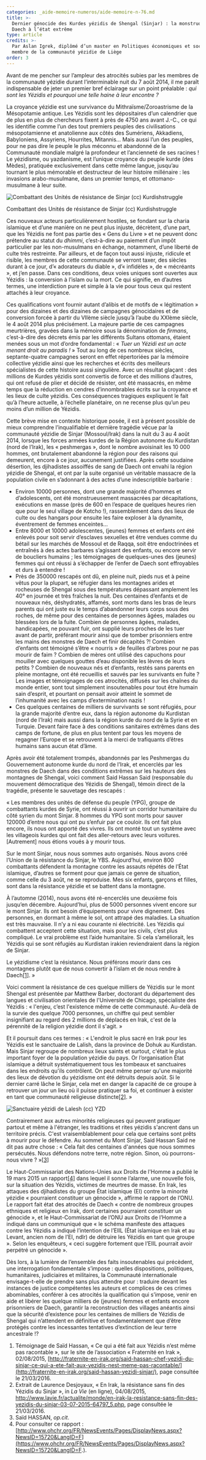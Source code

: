 ```yaml
---
categories: _aide-memoire-numeros/aide-memoire-n-76.md
title: >-
  Dernier génocide des Kurdes yézidis de Shengal (Sinjar) : la monstruosité de
  Daech à l’état extrême
type: article
credits: >-
  Par Aslan Igrek, diplômé d’un master en Politiques économiques et sociales,
  membre de la communauté yézidie de Liège
order: 3
---
```

Avant de me pencher sur l’ampleur des atrocités subies par les membres de la communauté yézidie durant l’interminable nuit du 7 août 2014, il me paraît indispensable de jeter un premier bref éclairage sur un point préalable : _qui sont les Yézidis et pourquoi une telle haine à leur encontre ?_

La croyance yézidie est une survivance du Mithraïsme/Zoroastrisme de la Mésopotamie antique. Les Yézidis sont les dépositaires d’un calendrier que de plus en plus de chercheurs fixent à près de 4750 ans avant J.-C., ce qui les identifie comme l’un des tout premiers peuples des civilisations mésopotamienne et anatolienne aux côtés des Sumériens, Akkadiens, Babyloniens, Assyriens, Hourrites, Mitannis… Mais aussi l’un des peuples, pour ne pas dire le peuple le plus méconnu et abandonné de la Communauté mondiale malgré la profondeur et l’ancienneté de ses racines ! Le yézidisme, ou yazdanisme, est l’unique croyance du peuple kurde (des Mèdes), pratiquée exclusivement dans cette même langue, jusqu’au tournant le plus mémorable et destructeur de leur histoire millénaire : les invasions arabo-musulmane, dans un premier temps, et ottomano-musulmane à leur suite.

![Combattant des Unités de résistance de Sinjar (cc) Kurdishstruggle](/assets/uploads/am-76-yezidi.jpg)

<span class="img-copyright"> Combattant des Unités de résistance de Sinjar (cc) Kurdishstruggle </span>

Ces nouveaux acteurs particulièrement hostiles, se fondant sur la charia islamique et d’une manière on ne peut plus injuste, décrètent, d’une part, que les Yézidis ne font pas partie des « Gens du Livre » et ne peuvent donc prétendre au statut du _dhimmi_, c’est-à-dire au paiement d’un impôt particulier par les non-musulmans en échange, notamment, d’une liberté de culte très restreinte. Par ailleurs, et de façon tout aussi injuste, ridicule et risible, les membres de cette communauté se verront taxer, des siècles durant à ce jour, d’« adorateurs du diable », d’« infidèles », de « mécréants », et j’en passe. Dans ces conditions, deux voies uniques sont ouvertes aux Yézidis : la conversion à l’islam ou la mort. Ce qui signifie, en d’autres termes, une interdiction pure et simple à la vie pour tous ceux qui restent attachés à leur croyance.

Ces qualifications vont fournir autant d’alibis et de motifs de « légitimation » pour des dizaines et des dizaines de campagnes génocidaires et de conversion forcée à partir du VIIème siècle jusqu’à l’aube du XXIème siècle, le 4 août 2014 plus précisément. La majeure partie de ces campagnes meurtrières, gravées dans la mémoire sous la dénomination de _firmans_, c’est-à-dire des décrets émis par les différents Sultans ottomans, étaient menées sous un mot d’ordre fondamental : « _Tuer un Yézidi est un acte menant droit au paradis !_ » Tout au long de ces nombreux siècles, septante-quatre campagnes seront en effet répertoriées par la mémoire collective yézidie ainsi que les recherches et écrits des meilleurs spécialistes de cette histoire aussi singulière. Avec un résultat glaçant : des millions de Kurdes yézidis sont convertis de force et des millions d’autres, qui ont refusé de plier et décidé de résister, ont été massacrés, en même temps que la réduction en cendres d’innombrables écrits sur la croyance et les lieux de culte yézidis. Ces conséquences tragiques expliquent le fait qu’à l’heure actuelle, à l’échelle planétaire, on ne recense plus qu’un peu moins d’un million de Yézidis.  

Cette brève mise en contexte historique posée, il est à présent possible de mieux comprendre l’inqualifiable et dernière tragédie vécue par la communauté yézidie de Sinjar (Mossoul/Irak) dans la nuit du 3 au 4 août 2014, lorsque les forces armées kurdes de la Région autonome du Kurdistan (nord de l’Irak), les « peshmergas », dont le nombre avoisinait les 10 000 hommes, ont brutalement abandonné la région pour des raisons qui demeurent, encore à ce jour, aucunement justifiées. Après cette soudaine désertion, les djihadistes assoiffés de sang de Daech ont envahi la région yézidie de Shengal, et ont par la suite organisé un véritable massacre de la population civile en s’adonnant à des actes d’une indescriptible barbarie :

* Environ 10000 personnes, dont une grande majorité d’hommes et d’adolescents, ont été monstrueusement massacrées par décapitations, exécutions en masse (près de 600 en l’espace de quelques heures rien que pour le seul village de Kotcho !), rassemblement dans des lieux de culte ou des hangars pour ensuite les faire exploser à la dynamite, éventrement de femmes enceintes…
* Entre 8000 et 10000 adolescentes, (jeunes) femmes et enfants ont été enlevés pour soit servir d’esclaves sexuelles et être vendues comme du bétail sur les marchés de Mossoul et de Raqqa, soit être endoctrinées et entraînés à des actes barbares s’agissant des enfants, ou encore servir de boucliers humains ; les témoignages de quelques-unes des (jeunes) femmes qui ont réussi à s’échapper de l’enfer de Daech sont effroyables et durs à entendre !
* Près de 350000 rescapés ont dû, en pleine nuit, pieds nus et à peine vêtus pour la plupart, se réfugier dans les montagnes arides et rocheuses de Shengal sous des températures dépassant amplement les 40° en journée et très fraîches la nuit. Des centaines d’enfants et de nouveaux nés, déshydratés, affamés, sont morts dans les bras de leurs parents qui ont juste eu le temps d’abandonner leurs corps sous des roches, de même pour des centaines de personnes âgées, malades ou blessées lors de la fuite. Combien de personnes âgées, malades, handicapées, ne pouvant fuir, ont supplié leurs proches de les tuer avant de partir, préférant mourir ainsi que de tomber prisonniers entre les mains des monstres de Daech et finir décapités ?! Combien d’enfants ont témoigné s’être « nourris » de feuilles d’arbres pour ne pas mourir de faim ? Combien de mères ont utilisé des capuchons pour mouiller avec quelques gouttes d’eau disponible les lèvres de leurs petits ? Combien de nouveaux nés et d’enfants, restés sans parents en pleine montagne, ont été recueillis et sauvés par les survivants en fuite ? Les images et témoignages de ces atrocités, diffusés sur les chaînes du monde entier, sont tout simplement insoutenables pour tout être humain sain d’esprit, et pourtant on pensait avoir atteint le sommet de l’inhumanité avec les camps d’extermination nazis !
* Ces quelques centaines de milliers de survivants se sont réfugiés, pour la grande majorité d’entre eux, dans la région autonome du Kurdistan (nord de l’Irak) mais aussi dans la région kurde du nord de la Syrie et en Turquie. Devant faire face à des conditions sanitaires extrêmes dans des camps de fortune, de plus en plus tentent par tous les moyens de regagner l’Europe et se retrouvent à la merci de trafiquants d’êtres humains sans aucun état d’âme.

Après avoir été totalement trompés, abandonnés par les Peshmergas du Gouvernement autonome kurde du nord de l’Irak, et encerclés par les monstres de Daech dans des conditions extrêmes sur les hauteurs des montagnes de Shengal, voici comment Said Hassan Said (responsable du mouvement démocratique des Yézidis de Shengal), témoin direct de la tragédie, présente le sauvetage des rescapés :

« Les membres des unités de défense du peuple (YPG), groupe de combattants kurdes de Syrie, ont réussi à ouvrir un corridor humanitaire du côté syrien du mont Sinjar. 8 hommes du YPG sont morts pour sauver 120000 d’entre nous qui ont pu s’enfuir par ce couloir. Ils ont fait plus encore, ils nous ont apporté des vivres. Ils ont monté tout un système avec les villageois kurdes qui ont fait des aller-retours avec leurs voitures. \[Autrement] nous étions voués à y mourir tous.

Sur le mont Sinjar, nous nous sommes auto organisés. Nous avons créé l’Union de la résistance du Sinjar, le YBS. Aujourd’hui, environ 800 combattants défendent la montagne contre les assauts répétés de l’État islamique, d’autres se forment pour que jamais ce genre de situation, comme celle du 3 août, ne se reproduise. Mes six enfants, garçons et filles, sont dans la résistance yézidie et se battent dans la montagne.

À l’automne (2014), nous avons été ré-encerclés une deuxième fois jusqu’en décembre. Aujourd’hui, plus de 5000 personnes vivent encore sur le mont Sinjar. Ils ont besoin d’équipements pour vivre dignement. Des personnes, en dormant à même le sol, ont attrapé des maladies. La situation est très mauvaise. Il n’y a ni eau courante ni électricité. Les Yézidis qui combattent acceptent cette situation, mais pour les civils, c’est plus compliqué. Le vrai problème est l’aide humanitaire. Si cela s’améliorait, les Yézidis qui se sont réfugiés au Kurdistan irakien reviendraient dans la région de Sinjar.

Le yézidisme c’est la résistance. Nous préférons mourir dans ces montagnes plutôt que de nous convertir à l’islam et de nous rendre à Daech[[1]](#footnote-1). »

Voici comment la résistance de ces quelque milliers de Yézidis sur le mont Shengal est présentée par Matthew Barber, doctorant du département des langues et civilisation orientales de l'Université de Chicago, spécialiste des Yézidis : « l'enjeu, c’est l'existence même de cette communauté. Au-delà de la survie des quelque 7000 personnes, un chiffre qui peut sembler insignifiant au regard des 2 millions de déplacés en Irak, c'est de la pérennité de la religion yézidie dont il s'agit. »

Et il poursuit dans ces termes : « L'endroit le plus sacré en Irak pour les Yézidis est le sanctuaire de Lalish, dans la province de Dohuk au Kurdistan. Mais Sinjar regroupe de nombreux lieux saints et surtout, c'était le plus important foyer de la population yézidie du pays. Or l’organisation État islamique a détruit systématiquement tous les tombeaux et sanctuaires dans les endroits qu'ils contrôlent. On peut même penser qu'une majorité des lieux de dévotion du yézidisme ont été détruits depuis août. Si le dernier carré lâche le Sinjar, cela met en danger la capacité de ce groupe à retrouver un jour un lieu où il puisse pratiquer sa foi, et continuer à exister en tant que communauté religieuse distincte[[2]](#footnote-2). »

![Sanctuaire yézidi de Lalesh (cc) YZD](/assets/uploads/am-76-lalesh-nurani.jpg)

<span class="img-copyright">  </span>

Contrairement aux autres minorités religieuses qui peuvent pratiquer partout et même à l'étranger, les traditions et rites yézidis s'ancrent dans un territoire précis. C'est vraisemblablement pour cela que certains sont prêts à mourir pour le défendre. Au sommet du Mont Sinjar, Said Hassan Said ne dit pas autre chose : « Cela fait des centaines d'années que nous sommes persécutés. Nous défendons notre terre, notre région. Sinon, où pourrons-nous vivre ? »[[3]](#footnote-3)

Le Haut-Commissariat des Nations-Unies aux Droits de l'Homme a publié le 19 mars 2015 un rapport[[4]](#footnote-4) dans lequel il sonne l’alarme, une nouvelle fois, sur la situation des Yézidis, victimes de meurtres de masse. En Irak, les attaques des djihadistes du groupe État islamique (EI) contre la minorité yézidie « pourraient constituer un génocide », affirme le rapport de l’ONU. Le rapport fait état des atrocités de Daech « contre de nombreux groupes ethniques et religieux en Irak, dont certaines pourraient constituer un génocide », et le Haut-Commissariat de l’ONU aux Droits de l’Homme a indiqué dans un communiqué que « le schéma manifeste des attaques contre les Yézidis a indiqué l’intention de l’EIIL (État islamique en Irak et au Levant, ancien nom de l’EI, ndlr) de détruire les Yézidis en tant que groupe ». Selon les enquêteurs, « ceci suggère fortement que l’EIIL pourrait avoir perpétré un génocide ».

Dès lors, à la lumière de l’ensemble des faits insoutenables qui précèdent, une interrogation fondamentale s’impose : quelles dispositions, politiques, humanitaires, judiciaires et militaires, la Communauté internationale envisage-t-elle de prendre sans plus attendre pour : traduire devant les instances de justice compétentes les auteurs et complices de ces crimes abominables, conférer à ces atrocités la qualification qui s’impose, venir en aide et libérer les quelque milliers de (jeunes) femmes et enfants encore prisonniers de Daech, garantir la reconstruction des villages anéantis ainsi que la sécurité d’existence pour les centaines de milliers de Yézidis de Shengal qui n’attendent en définitive et fondamentalement que d’être protégés contre les incessantes tentatives d’extinction de leur terre ancestrale !?

1. Témoignage de Saïd Hassan, « Ce qui a été fait aux Yézidis n’est même pas racontable », sur le site de l’association « Fraternité en Irak », 02/08/2015, [http://fraternite-en-irak.org/said-hassan-chef-yezidi-du-sinjar-ce-qui-a-ete-fait-aux-yezidis-nest-meme-pas-racontable/](http://fraternite-en-irak.org/said-hassan-yezidi-sinjar/), page consultée le 21/03/2016.
2. Extrait de Laurence Desjoyaux, « En Irak, la résistance sans fin des Yézidis du Sinjar », in _La Vie_ (en ligne), 04/08/2015, <http://www.lavie.fr/actualite/monde/en-irak-la-resistance-sans-fin-des-yezidis-du-sinjar-03-07-2015-64797_5.php>, page consultée le 21/03/2016.
3. Saïd HASSAN, _op.cit_.
4. Pour consulter ce rapport : [http://www.ohchr.org/FR/NewsEvents/Pages/DisplayNews.aspx?NewsID=15720&LangID=F](https://www.ohchr.org/FR/NewsEvents/Pages/DisplayNews.aspx?NewsID=15720&LangID=F.).

